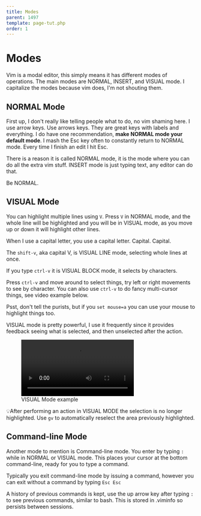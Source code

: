 ```yaml
---
title: Modes
parent: 1497
template: page-tut.php
order: 1
---
```


# Modes

Vim is a modal editor, this simply means it has different modes of operations. The main modes are NORMAL, INSERT, and VISUAL mode.
<span class="sidenote">I capitalize the modes because vim does, I'm not shouting them.</span>

## NORMAL Mode

First up, I don't really like telling people what to do, no vim shaming here. I use arrow keys. Use arrows keys. They are great keys with labels and everything. I do have one recommendation, <strong>make NORMAL mode your default mode</strong>. I mash the Esc key often to constantly return to NORMAL mode. Every time I finish an edit I hit Esc.

There is a reason it is called NORMAL mode, it is the mode where you can do all the extra vim stuff. INSERT mode is just typing text, any editor can do that.

Be NORMAL.


## VISUAL Mode

You can highlight multiple lines using `V`.  Press `V` in NORMAL mode, and the whole line will be highlighted and you will be in VISUAL mode, as you move up or down it will highlight other lines.

<span class="sidenote">When I use a capital letter, you use a capital letter. Capital. Capital.</span>

The `shift-v`, aka capital V, is VISUAL LINE mode, selecting whole lines at once.

If you type `ctrl-v` it is VISUAL BLOCK mode, it selects by characters.

Press `ctrl-v` and move around to select things, try left or right movements to see by character. You can also use `ctrl-v` to do fancy multi-cursor things, see video example below.

Psst, don't tell the purists, but if you `set mouse=a` you can use your mouse to highlight things too.

VISUAL mode is pretty powerful, I use it frequently since it provides feedback seeing what is selected, and then unselected after the action.

<figure><video controls src="https://mkaz.blog/wp-content/uploads/2019/05/vim-visual-mode.mp4"></video><figcaption>VISUAL Mode example</figcaption>
</figure>

<span class="tip">💡</span>After performing an action in VISUAL MODE the selection is no longer highlighted. Use `gv` to automatically reselect the area previously highlighted.

## Command-line Mode

Another mode to mention is Command-line mode. You enter by typing `:` while in NORMAL or VISUAL mode. This places your cursor at the bottom command-line, ready for you to type a command.

Typically you exit command-line mode by issuing a command, however you can exit without a command by typing `Esc Esc`

A history of previous commands is kept, use the up arrow key after typing `:` to see previous commands, similar to bash. This is stored in .viminfo so persists between sessions.

